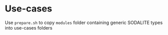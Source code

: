 # Use-cases

Use `prepare.sh` to copy `modules` folder containing generic SODALITE types into use-cases folders 